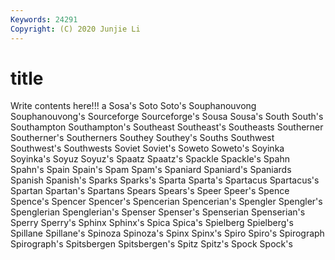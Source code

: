 ```yaml
---
Keywords: 24291
Copyright: (C) 2020 Junjie Li
---
```


# title

Write contents here!!!
a 
Sosa's 
Soto
Soto's 
Souphanouvong 
Souphanouvong's 
Sourceforge 
Sourceforge's 
Sousa 
Sousa's 
South 
South's 
Southampton
Southampton's 
Southeast 
Southeast's 
Southeasts 
Southerner 
Southerner's 
Southerners 
Southey 
Southey's 
Souths
Southwest 
Southwest's 
Southwests 
Soviet 
Soviet's 
Soweto 
Soweto's 
Soyinka 
Soyinka's 
Soyuz
Soyuz's 
Spaatz 
Spaatz's 
Spackle 
Spackle's 
Spahn 
Spahn's 
Spain 
Spain's 
Spam
Spam's 
Spaniard 
Spaniard's 
Spaniards 
Spanish 
Spanish's 
Sparks 
Sparks's 
Sparta 
Sparta's
Spartacus 
Spartacus's 
Spartan 
Spartan's 
Spartans 
Spears 
Spears's 
Speer 
Speer's 
Spence
Spence's 
Spencer 
Spencer's 
Spencerian 
Spencerian's 
Spengler 
Spengler's 
Spenglerian 
Spenglerian's 
Spenser
Spenser's 
Spenserian 
Spenserian's 
Sperry 
Sperry's 
Sphinx 
Sphinx's 
Spica 
Spica's 
Spielberg
Spielberg's 
Spillane 
Spillane's 
Spinoza 
Spinoza's 
Spinx 
Spinx's 
Spiro 
Spiro's 
Spirograph
Spirograph's 
Spitsbergen 
Spitsbergen's 
Spitz 
Spitz's 
Spock 
Spock's 
